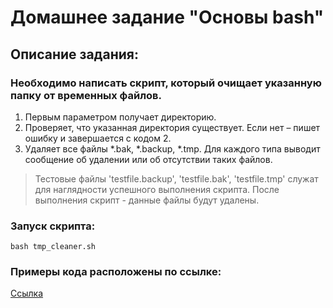 # Домашнее задание "Основы bash"

## Описание задания:

### Необходимо написать скрипт, который очищает указанную папку от временных файлов.

  1. Первым параметром получает директорию.
  2. Проверяет, что указанная директория существует. Если нет – пишет ошибку и завершается с кодом 2.
  3. Удаляет все файлы *.bak, *.backup, *.tmp. Для каждого типа выводит сообщение об удалении или об отсутствии таких файлов.


> Тестовые файлы 'testfile.backup', 'testfile.bak', 'testfile.tmp' служат для наглядности успешного выполнения скрипта. После выполнения скрипт - данные файлы будут удалены.

### Запуск скрипта:

```
bash tmp_cleaner.sh
```

### Примеры кода расположены по ссылке:
[Ссылка](https://github.com/blackden/linux.basic)
